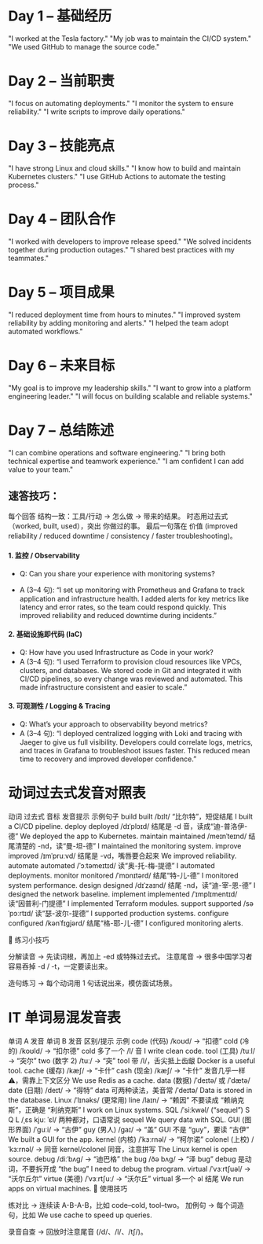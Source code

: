 
# Day 1 – 基础经历

"I worked at the Tesla factory."
"My job was to maintain the CI/CD system."
"We used GitHub to manage the source code."

# Day 2 – 当前职责

"I focus on automating deployments."
"I monitor the system to ensure reliability."
"I write scripts to improve daily operations."

# Day 3 – 技能亮点

"I have strong Linux and cloud skills."
"I know how to build and maintain Kubernetes clusters."
"I use GitHub Actions to automate the testing process."

# Day 4 – 团队合作

"I worked with developers to improve release speed."
"We solved incidents together during production outages."
"I shared best practices with my teammates."

# Day 5 – 项目成果

"I reduced deployment time from hours to minutes."
"I improved system reliability by adding monitoring and alerts."
"I helped the team adopt automated workflows."

# Day 6 – 未来目标

"My goal is to improve my leadership skills."
"I want to grow into a platform engineering leader."
"I will focus on building scalable and reliable systems."

# Day 7 – 总结陈述

"I can combine operations and software engineering."
"I bring both technical expertise and teamwork experience."
"I am confident I can add value to your team."


## 速答技巧：

每个回答 结构一致：工具/行动 → 怎么做 → 带来的结果。
时态用过去式（worked, built, used），突出 你做过的事。
最后一句落在 价值 (improved reliability / reduced downtime / consistency / faster troubleshooting)。

#### 1. 监控 / Observability

- Q: Can you share your experience with monitoring systems?

- A (3–4 句):
“I set up monitoring with Prometheus and Grafana to track application and infrastructure health. I added alerts for key metrics like latency and error rates, so the team could respond quickly. This improved reliability and reduced downtime during incidents.”

#### 2. 基础设施即代码 (IaC)

- Q: How have you used Infrastructure as Code in your work?
- A (3–4 句):
“I used Terraform to provision cloud resources like VPCs, clusters, and databases. We stored code in Git and integrated it with CI/CD pipelines, so every change was reviewed and automated. This made infrastructure consistent and easier to scale.”

#### 3. 可观测性 / Logging & Tracing

- Q: What’s your approach to observability beyond metrics?
- A (3–4 句):
“I deployed centralized logging with Loki and tracing with Jaeger to give us full visibility. Developers could correlate logs, metrics, and traces in Grafana to troubleshoot issues faster. This reduced mean time to recovery and improved developer confidence.”


# 动词过去式发音对照表

动词	过去式	音标	发音提示	示例句子
build	built	/bɪlt/	“比尔特”，短促结尾	I built a CI/CD pipeline.
deploy	deployed	/dɪˈplɔɪd/	结尾是 -d 音，读成“迪-普洛伊-德”	We deployed the app to Kubernetes.
maintain	maintained	/meɪnˈteɪnd/	结尾清楚的 -nd，读“曼-坦-德”	I maintained the monitoring system.
improve	improved	/ɪmˈpruːvd/	结尾是 -vd，嘴唇要合起来	We improved reliability.
automate	automated	/ˈɔːtəmeɪtɪd/	读“奥-托-梅-提德”	I automated deployments.
monitor	monitored	/ˈmɒnɪtərd/	结尾“特-儿-德”	I monitored system performance.
design	designed	/dɪˈzaɪnd/	结尾 -nd，读“迪-宰-恩-德”	I designed the network baseline.
implement	implemented	/ˈɪmplɪmentɪd/	读“因普利-门提德”	I implemented Terraform modules.
support	supported	/səˈpɔːrtɪd/	读“瑟-波尔-提德”	I supported production systems.
configure	configured	/kənˈfɪɡjərd/	结尾“格-耶-儿-德”	I configured monitoring alerts.

🎯 练习小技巧

分解读音 → 先读词根，再加上 -ed 或特殊过去式。
注意尾音 → 很多中国学习者容易吞掉 -d / -t，一定要读出来。

造句练习 → 每个动词用 1 句话说出来，模仿面试场景。


# IT 单词易混发音表

单词 A	发音	单词 B	发音	区别/提示	示例
code (代码)	/koʊd/ → “扣德”	cold (冷的)	/koʊld/ → “扣尔德”	cold 多了一个 /l/ 音	I write clean code.
tool (工具)	/tuːl/ → “突尔”	two (数字 2)	/tuː/ → “突”	tool 带 /l/，舌尖抵上齿龈	Docker is a useful tool.
cache (缓存)	/kæʃ/ → “卡什”	cash (现金)	/kæʃ/ → “卡什”	发音几乎一样⚠️，需靠上下文区分	We use Redis as a cache.
data (数据)	/ˈdeɪtə/ 或 /ˈdætə/	date (日期)	/deɪt/ → “得特”	data 可两种读法，美音常 /ˈdeɪtə/	Data is stored in the database.
Linux	/ˈlɪnəks/ (更常用)	line	/laɪn/ → “赖因”	不要读成 “赖纳克斯”，正确是 “利纳克斯”	I work on Linux systems.
SQL	/ˈsiːkwəl/ (“sequel”)	S Q L	/ˌɛs kjuː ˈɛl/	两种都对，口语常说 sequel	We query data with SQL.
GUI (图形界面)	/ˈɡuːi/ → “古伊”	guy (男人)	/ɡaɪ/ → “盖”	GUI 不是 “guy”，要读 “古伊”	We built a GUI for the app.
kernel (内核)	/ˈkɜːrnəl/ → “柯尔诺”	colonel (上校)	/ˈkɜːrnəl/ → 同音	kernel/colonel 同音，注意拼写	The Linux kernel is open source.
debug	/diːˈbʌɡ/ → “迪巴格”	the bug	/ðə bʌɡ/ → “泽 bug”	debug 是动词，不要拆开成 “the bug”	I need to debug the program.
virtual	/ˈvɜːrtʃuəl/ → “沃尔丘尔”	virtue (美德)	/ˈvɜːrtʃuː/ → “沃尔丘”	virtual 多一个 əl 结尾	We run apps on virtual machines.
🎯 使用技巧

练对比 → 连续读 A-B-A-B，比如 code–cold, tool–two。
加例句 → 每个词造句，比如 We use cache to speed up queries.

录音自查 → 回放时注意尾音 (/d/、/l/、/tʃ/)。
